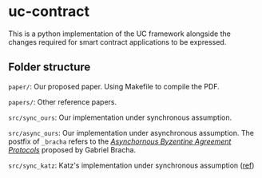 # uc-contract
This is a python implementation of the UC framework alongside the changes required for smart contract applications to be expressed.


## Folder structure

`paper/`: Our proposed paper. Using Makefile to compile the PDF.

`papers/`: Other reference papers.

`src/sync_ours`: Our implementation under synchronous assumption. 

`src/async_ours`: Our implementation under asynchronous assumption. The postfix of `_bracha` refers to the [*Asynchornous Byzentine Agreement Protocols*](https://core.ac.uk/reader/82523202) proposed by Gabriel Bracha.

`src/sync_katz`: Katz's implementation under synchronous assumption ([ref](https://eprint.iacr.org/2011/310.pdf))


